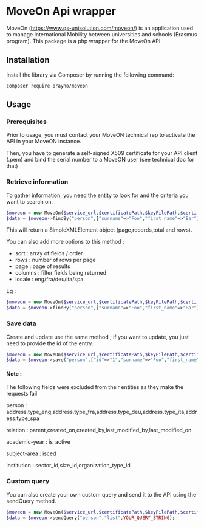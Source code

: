 # MoveOn Api wrapper

MoveOn (https://www.qs-unisolution.com/moveon/) is an application used to manage International Mobility between universities and schools (Erasmus program). 
This package is a php wrapper for the MoveOn API.

## Installation
Install the library via Composer by running the following command:

`composer require prayno/moveon`

## Usage

### Prerequisites
Prior to usage, you must contact your MoveON technical rep to activate the API in your MoveON instance.

Then, you have to generate a self-signed X509 certificate for your API client (.pem) and bind the serial number to a MoveON user (see technical doc for that)

### Retrieve information
To gather information, you need the entity to look for and the criteria you want to search on.
```php
$moveon = new MoveOn($service_url,$certificatePath,$keyFilePath,$certificatePassword);
$data = $moveon->findBy("person",["surname"=>"Foo","first_name"=>"Bar"]);
```
This will return a SimpleXMLElement object (page,records,total and rows).

You can also add more options to this method :
- sort : array of fields / order
- rows : number of rows per page
- page : page of results
- columns : filter fields being returned
- locale : eng/fra/deu/ita/spa

Eg :
```php
$moveon = new MoveOn($service_url,$certificatePath,$keyFilePath,$certificatePassword);
$data = $moveon->findBy("person",["surname"=>"Foo","first_name"=>"Bar"],["surname"=>"asc","first_name"=>"asc"],20,1,["email","surname","last_name"],"fra");
```

### Save data
Create and update use the same method ; if you want to update, you just need to provide the id of the entry.

```php
$moveon = new MoveOn($service_url,$certificatePath,$keyFilePath,$certificatePassword);
$data = $moveon->save("person",["id"=>"1","surname"=>"Foo","first_name"=>"Bar"]);
```

#### Note :

The following fields were excluded from their entities as they make the requests fail

person : 
address.type_eng,address.type_fra,address.type_deu,address.type_ita,address.type_spa

relation :
parent,created_on,created_by,last_modified_by,last_modified_on

academic-year :
is_active

subject-area :
isced

institution :
sector_id,size_id,organization_type_id

### Custom query
You can also create your own custom query and send it to the API using the sendQuery method.
```php
$moveon = new MoveOn($service_url,$certificatePath,$keyFilePath,$certificatePassword);
$data = $moveon->sendQuery("person","list",YOUR_QUERY_STRING);
```
